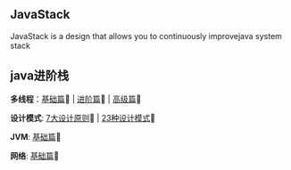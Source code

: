 ## JavaStack
  JavaStack is a design that allows you to continuously improvejava system stack

## java进阶栈

**多线程**：[基础篇](https://github.com/aaja/JavaStack/tree/master/thread):high_brightness: | [进阶篇](https://github.com/aaja/JavaStack/tree/master/thread/src/main/java/com/aalx/mt_01_concept):high_brightness: | [高级篇](https://github.com/aaja/JavaStack/tree/master/thread/src/main/java/com/aalx/mt_01_concept):high_brightness:

**设计模式**: [7大设计原则](https://github.com/aaja/JavaStack/tree/master/design):high_brightness: | [23种设计模式](https://github.com/aaja/JavaStack/tree/master/design):high_brightness:

**JVM**: [基础篇](https://github.com/aaja/JavaStack/tree/master/design):high_brightness:

**网络**: [基础篇](https://github.com/aaja/JavaStack/tree/master/network):high_brightness:
